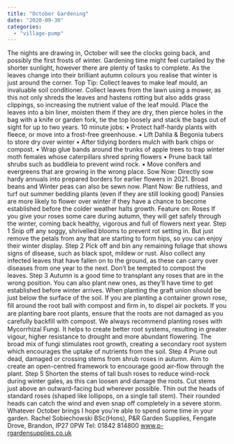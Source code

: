 ```yaml
---
title: "October Gardening"
date: "2020-09-30"
categories: 
  - "village-pump"
---
```


The nights are drawing in, October will see the clocks going back, and possibly the first frosts of winter. Gardening time might feel curtailed by the shorter sunlight, however there are plenty of tasks to complete. As the leaves change into their brilliant autumn colours you realise that winter is just around the corner. Top Tip: Collect leaves to make leaf mould, an invaluable soil conditioner. Collect leaves from the lawn using a mower, as this not only shreds the leaves and hastens rotting but also adds grass clippings, so increasing the nutrient value of the leaf mould. Place the leaves into a bin liner, moisten them if they are dry, then pierce holes in the bag with a knife or garden fork, tie the top loosely and stack the bags out of sight for up to two years. 10 minute jobs: • Protect half-hardy plants with fleece, or move into a frost-free greenhouse. • Lift Dahlia & Begonia tubers to store dry over winter • After tidying borders mulch with bark chips or compost. • Wrap glue bands around the trunks of apple trees to trap winter moth females whose caterpillars shred spring flowers • Prune back tall shrubs such as buddleia to prevent wind rock. • Move conifers and evergreens that are growing in the wrong place. Sow Now: Directly sow hardy annuals into prepared borders for earlier flowers in 2021. Broad beans and Winter peas can also be sewn now. Plant Now: Be ruthless, and turf out summer bedding plants (even if they are still looking good) Pansies are more likely to flower over winter if they have a chance to become established before the colder weather halts growth. Feature on: Roses If you give your roses some care during autumn, they will get safely through the winter, coming back healthy, vigorous and full of flowers next year. Step 1 Snip off any soggy, shrivelled blooms to prevent rot setting in. But just remove the petals from any that are starting to form hips, so you can enjoy their winter display. Step 2 Pick off and bin any remaining foliage that shows signs of disease, such as black spot, mildew or rust. Also collect any infected leaves that have fallen on to the ground, as these can carry over diseases from one year to the next. Don’t be tempted to compost the leaves. Step 3 Autumn is a good time to transplant any roses that are in the wrong position. You can also plant new ones, as they’ll have time to get established before winter arrives. When planting the graft union should be just below the surface of the soil. If you are planting a container grown rose, ﬁll around the root ball with compost and ﬁrm in, to dispel air pockets. If you are planting bare root plants, ensure that the roots are not damaged as you carefully backﬁll with compost. We always recommend planting roses with Mycorrhizal Fungi. It helps to create better root systems, resulting in greater vigour, higher resistance to drought and more abundant flowering. The broad mix of fungi stimulates root growth, creating a secondary root system which encourages the uptake of nutrients from the soil. Step 4 Prune out dead, damaged or crossing stems from shrub roses in autumn. Aim to create an open-centred framework to encourage good air-flow through the plant. Step 5 Shorten the stems of tall bush roses to reduce wind-rock during winter gales, as this can loosen and damage the roots. Cut stems just above an outward-facing bud wherever possible. Thin out the heads of standard roses (shaped like lollipops, on a single tall stem). Their rounded heads can catch the wind and even snap off completely in a severe storm. Whatever October brings I hope you’re able to spend some time in your garden. Rachel Sobiechowski BSc(Hons), P&R Garden Supplies, Fengate Drove, Brandon, IP27 0PW Tel: 01842 814800 www.p-rgardensupplies.co.uk
